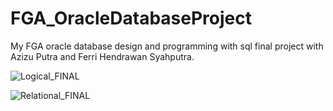 # FGA_OracleDatabaseProject
My FGA oracle database design and programming with sql final project with Azizu Putra and Ferri Hendrawan Syahputra.

![Logical_FINAL](https://user-images.githubusercontent.com/63569591/137359649-42b1b95d-bd9a-4f98-b63b-c310c3feab49.png)


![Relational_FINAL](https://user-images.githubusercontent.com/63569591/147769591-402a609d-b8b3-4e58-8e88-a189f9d2a074.png)
